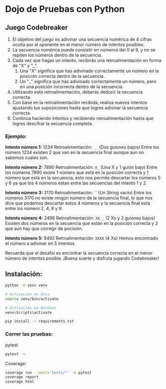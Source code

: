 # Dojo de Pruebas con Python

## Juego Codebreaker

1. El objetivo del juego es adivinar una secuencia numérica de 4 cifras oculta por el oponente en el menor número de intentos posibles.
2. La secuencia numérica puede consistir en números del 0 al 9, y no se repiten los números dentro de la secuencia.
3. Cada vez que hagas un intento, recibirás una retroalimentación en forma de "X" y "_".
   1. Una "X" significa que has adivinado correctamente un número en la posición correcta dentro de la secuencia.
   2. Un "_" significa que has adivinado correctamente un número, pero en una posición incorrecta dentro de la secuencia.
4. Utilizando esta retroalimentación, deberás deducir la secuencia correcta.
5. Con base en la retroalimentación recibida, realiza nuevos intentos ajustando tus suposiciones hasta que logres adivinar la secuencia correcta.
6. Continúa haciendo intentos y recibiendo retroalimentación hasta que logres descifrar la secuencia completa.

### Ejemplo:

**Intento número 1:** 1234
Retroalimentación: `__` (Dos guiones bajos)
Entre los número 1234 existen 2 que van en la secuencia final aunque aun no sabemos cuales son.

**Intento número 2:** 7890
Retroalimentación: `X_` (Una X y 1 guión bajo)
Entre los números 7890 existe 1 número que está en la posición correcta y 1 número que está en la secuencia, esto nos permite descartar los números 5 y 6 ya que los 4 números estan entre las secuencias del intento 1 y 2.

**Intento número 3:** 3170
Retroalimentación: `` (Un String vacío)
Entre los números 3170 no existe ningún número de la secuencia final, lo que nos dice que podemos descartar estos 4 números y la secuencia final está entre los número 2, 4, 8 y 9.

**Intento número 4:** 2498
Retroalimentación: `XX__` (2 Xs y 2 guiones bajos)
Existen dos números en la secuencia que están en la posición correcta y 2 que aún hay que corregir de pocisión.

**Intento número 5:** 8492
Retroalimentación: `XXXX` (4 Xs)
Hemos encontrado el número a adivinar en 5 intentos.

Recuerda que el desafío es encontrar la secuencia correcta en el menor número de intentos posible. ¡Buena suerte y disfruta jugando Codebreaker!

## Instalación:

```bash
python -m venv venv

# Activación en Unix
source venv/bin/activate

# Activación en Windows
venv\Scripts\activate

pip install -r requirements.txt
```

### Correr las pruebas:

pytest
``` bash
pytest -v
```

Coverage:

``` bash
coverage run --omit='tests/*' -m pytest
coverage report
coverage html
```
